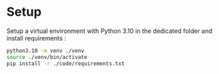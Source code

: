# Setup

Setup a virtual environment with Python 3.10 in the dedicated folder and install requirements :

```bash
python3.10 -m venv ./venv
source ./venv/bin/activate
pip install -r ./code/requirements.txt
```